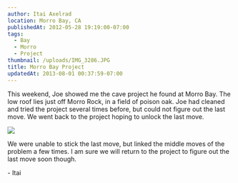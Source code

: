 ```yaml
---
author: Itai Axelrad
location: Morro Bay, CA
publishedAt: 2012-05-28 19:19:00-07:00
tags:
  - Bay
  - Morro
  - Project
thumbnail: /uploads/IMG_3286.JPG
title: Morro Bay Project
updatedAt: 2013-08-01 00:37:59-07:00
---
```


This weekend, Joe showed me the cave project he found at Morro Bay. The low roof lies just off Morro Rock, in a field of poison oak. Joe had cleaned and tried the project several times before, but could not figure out the last move. We went back to the project hoping to unlock the last move.

![](/uploads/IMG_3286.JPG)

We were unable to stick the last move, but linked the middle moves of the problem a few times. I am sure we will return to the project to figure out the last move soon though.

\- Itai
